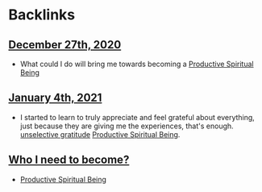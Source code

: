 
# Backlinks
## [December 27th, 2020](<December 27th, 2020.md>)
- What could I do will bring me towards becoming a [Productive Spiritual Being](<Productive Spiritual Being.md>)

## [January 4th, 2021](<January 4th, 2021.md>)
- I started to learn to truly appreciate and feel grateful about everything, just because they are giving me the experiences, that's enough. [unselective gratitude](<unselective gratitude.md>) [Productive Spiritual Being](<Productive Spiritual Being.md>).

## [Who I need to become?](<Who I need to become?.md>)
- [Productive Spiritual Being](<Productive Spiritual Being.md>)

